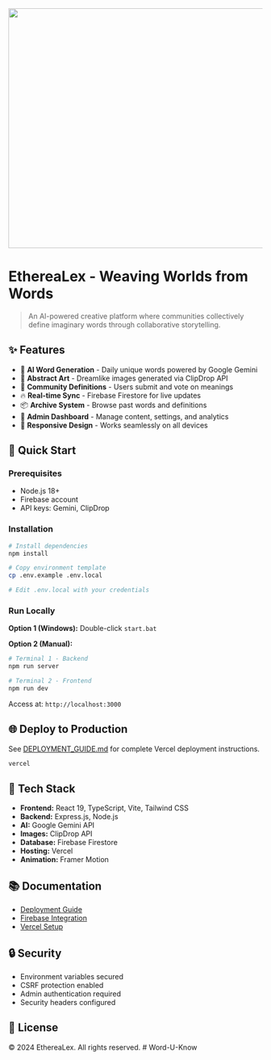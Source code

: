 <div align="center">
<img width="1200" height="475" alt="GHBanner" src="https://github.com/user-attachments/assets/0aa67016-6eaf-458a-adb2-6e31a0763ed6" />
</div>

# EthereaLex - Weaving Worlds from Words

> An AI-powered creative platform where communities collectively define imaginary words through collaborative storytelling.

## ✨ Features

- 🤖 **AI Word Generation** - Daily unique words powered by Google Gemini
- 🎨 **Abstract Art** - Dreamlike images generated via ClipDrop API
- 💬 **Community Definitions** - Users submit and vote on meanings
- 🔥 **Real-time Sync** - Firebase Firestore for live updates
- 📦 **Archive System** - Browse past words and definitions
- 🎯 **Admin Dashboard** - Manage content, settings, and analytics
- 📱 **Responsive Design** - Works seamlessly on all devices

## 🚀 Quick Start

### Prerequisites
- Node.js 18+
- Firebase account
- API keys: Gemini, ClipDrop

### Installation

```bash
# Install dependencies
npm install

# Copy environment template
cp .env.example .env.local

# Edit .env.local with your credentials
```

### Run Locally

**Option 1 (Windows):** Double-click `start.bat`

**Option 2 (Manual):**
```bash
# Terminal 1 - Backend
npm run server

# Terminal 2 - Frontend
npm run dev
```

Access at: `http://localhost:3000`

## 🌐 Deploy to Production

See [DEPLOYMENT_GUIDE.md](DEPLOYMENT_GUIDE.md) for complete Vercel deployment instructions.

```bash
vercel
```

## 🔧 Tech Stack

- **Frontend:** React 19, TypeScript, Vite, Tailwind CSS
- **Backend:** Express.js, Node.js
- **AI:** Google Gemini API
- **Images:** ClipDrop API
- **Database:** Firebase Firestore
- **Hosting:** Vercel
- **Animation:** Framer Motion

## 📚 Documentation

- [Deployment Guide](DEPLOYMENT_GUIDE.md)
- [Firebase Integration](FIREBASE_INTEGRATION.md)
- [Vercel Setup](VERCEL_DEPLOY.md)

## 🔒 Security

- Environment variables secured
- CSRF protection enabled
- Admin authentication required
- Security headers configured

## 📄 License

© 2024 EthereaLex. All rights reserved.
#   W o r d - U - K n o w  
 